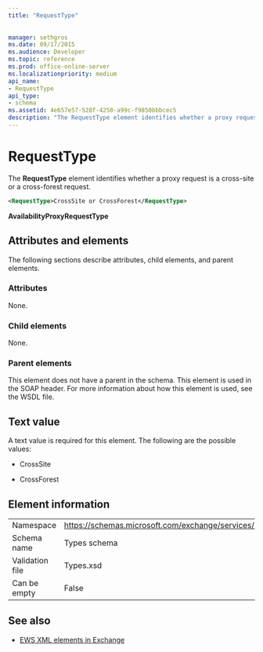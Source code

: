 ```yaml
---
title: "RequestType"
 
 
manager: sethgros
ms.date: 09/17/2015
ms.audience: Developer
ms.topic: reference
ms.prod: office-online-server
ms.localizationpriority: medium
api_name:
- RequestType
api_type:
- schema
ms.assetid: 4e657e57-528f-4250-a99c-f9850bbbcec5
description: "The RequestType element identifies whether a proxy request is a cross-site or a cross-forest request."
---
```


# RequestType

The **RequestType** element identifies whether a proxy request is a cross-site or a cross-forest request. 
  
```xml
<RequestType>CrossSite or CrossForest</RequestType>
```

 **AvailabilityProxyRequestType**
## Attributes and elements

The following sections describe attributes, child elements, and parent elements.
  
### Attributes

None.
  
### Child elements

None.
  
### Parent elements

This element does not have a parent in the schema. This element is used in the SOAP header. For more information about how this element is used, see the WSDL file.
  
## Text value

A text value is required for this element. The following are the possible values:
  
- CrossSite
    
- CrossForest
    
## Element information

|||
|:-----|:-----|
|Namespace  <br/> |https://schemas.microsoft.com/exchange/services/2006/types  <br/> |
|Schema name  <br/> |Types schema  <br/> |
|Validation file  <br/> |Types.xsd  <br/> |
|Can be empty  <br/> |False  <br/> |
   
## See also



- [EWS XML elements in Exchange](ews-xml-elements-in-exchange.md)


